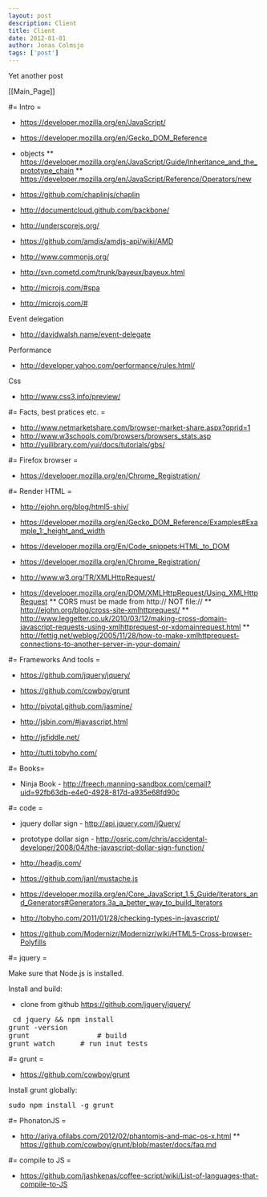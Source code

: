 ```yaml
---
layout: post
description: Client
title: Client
date: 2012-01-01
author: Jonas Colmsjo
tags: ['post']
---
```


Yet another post





[[Main_Page]]

#= Intro =

* https://developer.mozilla.org/en/JavaScript/
* https://developer.mozilla.org/en/Gecko_DOM_Reference
* objects
** https://developer.mozilla.org/en/JavaScript/Guide/Inheritance_and_the_prototype_chain
** https://developer.mozilla.org/en/JavaScript/Reference/Operators/new

* https://github.com/chaplinjs/chaplin
* http://documentcloud.github.com/backbone/
* http://underscorejs.org/

* https://github.com/amdjs/amdjs-api/wiki/AMD
* http://www.commonjs.org/

* http://svn.cometd.com/trunk/bayeux/bayeux.html

* http://microjs.com/#spa
* http://microjs.com/#

Event delegation
* http://davidwalsh.name/event-delegate

Performance
* http://developer.yahoo.com/performance/rules.html/

Css
* http://www.css3.info/preview/

#= Facts, best pratices etc. =

* http://www.netmarketshare.com/browser-market-share.aspx?qprid=1
* http://www.w3schools.com/browsers/browsers_stats.asp
* http://yuilibrary.com/yui/docs/tutorials/gbs/


#= Firefox browser =

* https://developer.mozilla.org/en/Chrome_Registration/


#= Render HTML =

* http://ejohn.org/blog/html5-shiv/
* https://developer.mozilla.org/en/Gecko_DOM_Reference/Examples#Example_1:_height_and_width

* https://developer.mozilla.org/En/Code_snippets:HTML_to_DOM
* https://developer.mozilla.org/en/Chrome_Registration/

* http://www.w3.org/TR/XMLHttpRequest/

* https://developer.mozilla.org/en/DOM/XMLHttpRequest/Using_XMLHttpRequest
** CORS must be made from http:// NOT file://
** http://ejohn.org/blog/cross-site-xmlhttprequest/
** http://www.leggetter.co.uk/2010/03/12/making-cross-domain-javascript-requests-using-xmlhttprequest-or-xdomainrequest.html
** http://fettig.net/weblog/2005/11/28/how-to-make-xmlhttprequest-connections-to-another-server-in-your-domain/

#= Frameworks And tools =

* https://github.com/jquery/jquery/
* https://github.com/cowboy/grunt

* http://pivotal.github.com/jasmine/

* http://jsbin.com/#javascript,html
* http://jsfiddle.net/

* http://tutti.tobyho.com/

#= Books=

* Ninja Book - http://freech.manning-sandbox.com/cemail?uid=92fb63db-e4e0-4928-817d-a935e68fd90c


#= code =

* jquery dollar sign - http://api.jquery.com/jQuery/

* prototype dollar sign - http://osric.com/chris/accidental-developer/2008/04/the-javascript-dollar-sign-function/

* http://headjs.com/

* https://github.com/janl/mustache.js

* https://developer.mozilla.org/en/Core_JavaScript_1.5_Guide/Iterators_and_Generators#Generators.3a_a_better_way_to_build_Iterators

* http://tobyho.com/2011/01/28/checking-types-in-javascript/

* https://github.com/Modernizr/Modernizr/wiki/HTML5-Cross-browser-Polyfills

#= jquery =

Make sure that Node.js is installed.

Install and build:
* clone from github https://github.com/jquery/jquery/

<pre>
 cd jquery && npm install
grunt -version
grunt                # build
grunt watch      # run inut tests
</pre>


#= grunt =

* https://github.com/cowboy/grunt

Install grunt globally:
<pre>
sudo npm install -g grunt
</pre>


#= PhonatonJS =

* http://ariya.ofilabs.com/2012/02/phantomjs-and-mac-os-x.html
** https://github.com/cowboy/grunt/blob/master/docs/faq.md


#= compile to JS =

* https://github.com/jashkenas/coffee-script/wiki/List-of-languages-that-compile-to-JS
